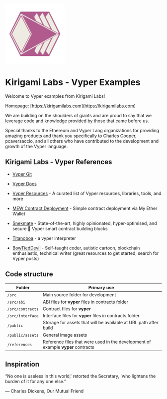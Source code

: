 ![](./public/assets/kirigami-app-icon-192.png)

# Kirigami Labs - Vyper Examples

Welcome to Vyper examples from Kirigami Labs!

Homepage: [https://kirigamilabs.com](https://kirigamilabs.com)

We are building on the shoulders of giants and are proud to say that we leverage code and knowledge provided by those that came before us. 

Special thanks to the Ethereum and Vyper Lang organizations for providing amazing products and thank you specifically to Charles Cooper, pcaversaccio, and all others who have contributed to the development and growth of the Vyper language. 

## Kirigami Labs - Vyper References

- [Vyper Git](https://github.com/vyperlang/vyper)
- [Vyper Docs](https://docs.vyperlang.org/en/stable/toctree.html)
- [Vyper Resources](https://github.com/stars/pcaversaccio/lists/vyper) - A curated list of Vyper resources, libraries, tools, and more

- [MEW Contract Deployment](https://www.myetherwallet.com/wallet/deploy) - Simple contract deployment via My Ether Wallet

- [Snekmate](https://github.com/pcaversaccio/snekmate) - State-of-the-art, highly opinionated, hyper-optimised, and secure 🐍 Vyper smart contract building blocks

- [Titanoboa](https://github.com/vyperlang/titanoboa) - a vyper interpreter

- [BowTiedDevil](https://substack.com/@degencode) - Self-taught coder, autistic cartoon, blockchain enthusiastic, technical writer (great resources to get started, search for Vyper posts)


## Code structure

| Folder                   | Primary use                                                                                     |
| ------------------------ | ----------------------------------------------------------------------------------------------- |
| `/src`                   | Main source folder for development                                                              |
| `/src/abi`               | ABI files for  **vyper** files in contracts folder                                              |
| `/src/contracts`         | Contract files for **vyper**                                                                    |
| `/src/interface`         | Interface files for  **vyper** files in contracts folder                                        |
| `/public`                | Storage for assets that will be available at URL path after build                               |
| `/public/assets`         | General image assets                                                                            |
| `/references`            | Reference files that were used in the development of example **vyper** contracts                |



## Inspiration

“No one is useless in this world,' retorted the Secretary, 'who lightens the burden of it for any one else.”

― Charles Dickens, Our Mutual Friend